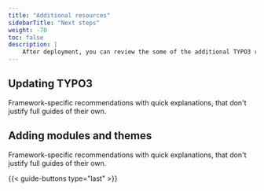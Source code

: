 ```yaml
---
title: "Additional resources"
sidebarTitle: "Next steps"
weight: -70
toc: false
description: |
    After deployment, you can review the some of the additional TYPO3 resources that will help to keep your application updated and customizable on Platform.sh.
---
```


## Updating TYPO3

Framework-specific recommendations with quick explanations, that don't justify full guides of their own.

## Adding modules and themes

Framework-specific recommendations with quick explanations, that don't justify full guides of their own.

{{< guide-buttons type="last" >}}
